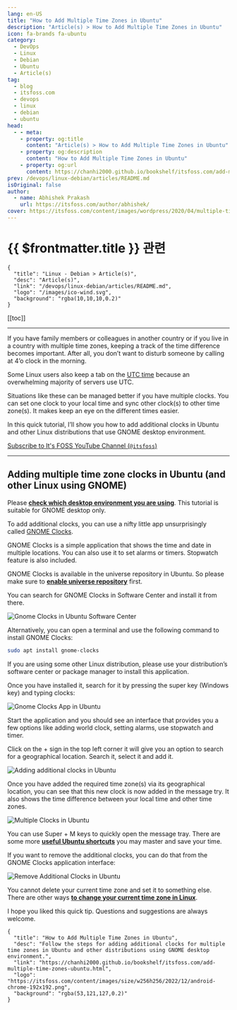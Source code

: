 ```yaml
---
lang: en-US
title: "How to Add Multiple Time Zones in Ubuntu"
description: "Article(s) > How to Add Multiple Time Zones in Ubuntu"
icon: fa-brands fa-ubuntu
category:
  - DevOps
  - Linux
  - Debian
  - Ubuntu
  - Article(s)
tag:
  - blog
  - itsfoss.com
  - devops
  - linux
  - debian
  - ubuntu
head:
  - - meta:
    - property: og:title
      content: "Article(s) > How to Add Multiple Time Zones in Ubuntu"
    - property: og:description
      content: "How to Add Multiple Time Zones in Ubuntu"
    - property: og:url
      content: https://chanhi2000.github.io/bookshelf/itsfoss.com/add-multiple-time-zones-ubuntu.html
prev: /devops/linux-debian/articles/README.md
isOriginal: false
author: 
  - name: Abhishek Prakash
    url: https://itsfoss.com/author/abhishek/
cover: https://itsfoss.com/content/images/wordpress/2020/04/multiple-timezone-clocks.jpg
---
```


# {{ $frontmatter.title }} 관련

```component VPCard
{
  "title": "Linux - Debian > Article(s)",
  "desc": "Article(s)",
  "link": "/devops/linux-debian/articles/README.md",
  "logo": "/images/ico-wind.svg",
  "background": "rgba(10,10,10,0.2)"
}
```

[[toc]]

---

<SiteInfo
  name="How to Add Multiple Time Zones in Ubuntu"
  desc="Follow the steps for adding additional clocks for multiple time zones in Ubuntu and other distributions using GNOME desktop environment."
  url="https://itsfoss.com/add-multiple-time-zones-ubuntu"
  logo="https://itsfoss.com/content/images/size/w256h256/2022/12/android-chrome-192x192.png"
  preview="https://itsfoss.com/content/images/wordpress/2020/04/multiple-timezone-clocks.jpg"/>

If you have family members or colleagues in another country or if you live in a country with multiple time zones, keeping a track of the time difference becomes important. After all, you don’t want to disturb someone by calling at 4’o clock in the morning.

Some Linux users also keep a tab on the [<FontIcon icon="fa-brands fa-wiikipedia-w"/>UTC time](https://en.wikipedia.org/wiki/Coordinated_Universal_Time) because an overwhelming majority of servers use UTC.

Situations like these can be managed better if you have multiple clocks. You can set one clock to your local time and sync other clock(s) to other time zone(s). It makes keep an eye on the different times easier.

In this quick tutorial, I’ll show you how to add additional clocks in Ubuntu and other Linux distributions that use GNOME desktop environment.

[Subscribe to It's FOSS YouTube Channel (<FontIcon icon="fa-brands fa-youtube"/>`@itsfoss`)](https://youtube.com/@itsfoss)

---

## Adding multiple time zone clocks in Ubuntu (and other Linux using GNOME)

Please [**check which desktop environment you are using**](/itsfoss.com/find-desktop-environment.md). This tutorial is suitable for GNOME desktop only.

To add additional clocks, you can use a nifty little app unsurprisingly called [<FontIcon icon="fas fa-globe"/>GNOME Clocks](https://wiki.gnome.org/Apps/Clocks).

GNOME Clocks is a simple application that shows the time and date in multiple locations. You can also use it to set alarms or timers. Stopwatch feature is also included.

GNOME Clocks is available in the universe repository in Ubuntu. So please make sure to [**enable universe repository**](/itsfoss.com/ubuntu-repositories.md) first.

You can search for GNOME Clocks in Software Center and install it from there.

![Gnome Clocks in Ubuntu Software Center](https://itsfoss.com/content/images/wordpress/2020/04/gnome-clocks-ubuntu-software-center.jpg)

Alternatively, you can open a terminal and use the following command to install GNOME Clocks:

```sh
sudo apt install gnome-clocks
```

If you are using some other Linux distribution, please use your distribution’s software center or package manager to install this application.

Once you have installed it, search for it by pressing the super key (Windows key) and typing clocks:

![Gnome Clocks App in Ubuntu](https://itsfoss.com/content/images/wordpress/2020/04/gnome-clocks-app-search-ubuntu.jpg)

Start the application and you should see an interface that provides you a few options like adding world clock, setting alarms, use stopwatch and timer.

Click on the + sign in the top left corner it will give you an option to search for a geographical location. Search it, select it and add it.

![Adding additional clocks in Ubuntu](https://itsfoss.com/content/images/wordpress/2020/04/add-multiple-time-zones-gnome.jpg)

Once you have added the required time zone(s) via its geographical location, you can see that this new clock is now added in the message try. It also shows the time difference between your local time and other time zones.

![Multiple Clocks in Ubuntu](https://itsfoss.com/content/images/wordpress/2020/04/multiple-clocks-ubuntu.jpg)

You can use Super + M keys to quickly open the message tray. There are some more [**useful Ubuntu shortcuts**](/itsfoss.com/ubuntu-shortcuts.md) you may master and save your time.

If you want to remove the additional clocks, you can do that from the GNOME Clocks application interface:

![Remove Additional Clocks in Ubuntu](https://itsfoss.com/content/images/wordpress/2020/04/remove-additional-clocks-ubuntu.jpg)

You cannot delete your current time zone and set it to something else. There are other ways [**to change your current time zone in Linux**](/itsfoss.com/change-timezone-ubuntu.md).

I hope you liked this quick tip. Questions and suggestions are always welcome.

<!-- TODO: add ARTICLE CARD -->
```component VPCard
{
  "title": "How to Add Multiple Time Zones in Ubuntu",
  "desc": "Follow the steps for adding additional clocks for multiple time zones in Ubuntu and other distributions using GNOME desktop environment.",
  "link": "https://chanhi2000.github.io/bookshelf/itsfoss.com/add-multiple-time-zones-ubuntu.html",
  "logo": "https://itsfoss.com/content/images/size/w256h256/2022/12/android-chrome-192x192.png",
  "background": "rgba(53,121,127,0.2)"
}
```

